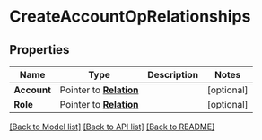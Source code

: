 # CreateAccountOpRelationships

## Properties
Name | Type | Description | Notes
------------ | ------------- | ------------- | -------------
**Account** | Pointer to [**Relation**](Relation.md) |  | [optional] 
**Role** | Pointer to [**Relation**](Relation.md) |  | [optional] 

[[Back to Model list]](../README.md#documentation-for-models) [[Back to API list]](../README.md#documentation-for-api-endpoints) [[Back to README]](../README.md)


